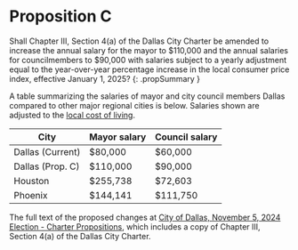 # Proposition C

Shall Chapter III, Section 4(a) of the Dallas City Charter be amended to increase the annual salary for the mayor to $110,000 and the annual salaries for councilmembers to $90,000 with salaries subject to a yearly adjustment equal to the year-over-year percentage increase in the local consumer price index, effective January 1, 2025?
{: .propSummary }

A table summarizing the salaries of mayor and city council members Dallas compared to other major regional cities is below. Salaries shown are adjusted to the [local cost of living](https://www.bls.gov/cpi/).

City                   | Mayor salary        | Council salary
-----------------------|---------------------|----------------------
Dallas (Current)       | $80,000             | $60,000
Dallas (Prop. C)       | $110,000            | $90,000
Houston                | $255,738            | $72,603
Phoenix                | $144,141            | $111,750

The full text of the proposed changes at [City of Dallas, November 5, 2024 Election - Charter Propositions](PCL.pdf), which includes a copy of Chapter III, Section 4(a) of the Dallas City Charter.
